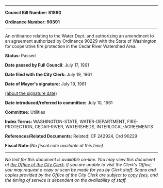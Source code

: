 

********

**Council Bill Number: 81860**
   
**Ordinance Number: 90391**
********

 An ordinance relating to the Water Dept. and authorizing an amendment to an agreement authorized by Ordinance 90229 with the State of Washington for cooperative fire protection in the Cedar River Watershed Area.

**Status:** Passed
   
**Date passed by Full Council:** July 17, 1961
   
**Date filed with the City Clerk:** July 19, 1961
   
**Date of Mayor's signature:** July 19, 1961
   
[(about the signature date)](/~public/approvaldate.htm)
   
   
   
**Date introduced/referred to committee:** July 10, 1961
   
**Committee:** Utilities
   
   
**Index Terms:** WASHINGTON-STATE, WATER-DEPARTMENT, FIRE-PROTECTION, CEDAR-RIVER, WATERSHEDS, INTERLOCAL-AGREEMENTS

**References/Related Documents:** Related: CF 242924, Ord 90229

**Fiscal Note:**_(No fiscal note available at this time)_
********

_No text for this document is available on-line. You may view this document at [the Office of the City Clerk](http://www.seattle.gov/leg/clerk/contactUs.htm). If you are unable to visit the Clerk's Office, you may request a copy or scan be made for you by Clerk staff. Scans and copies provided by the Office of the City Clerk are subject to [copy fees](http://clerk.seattle.gov/~public/clerkfees.htm), and the timing of service is dependent on the availability of staff._

